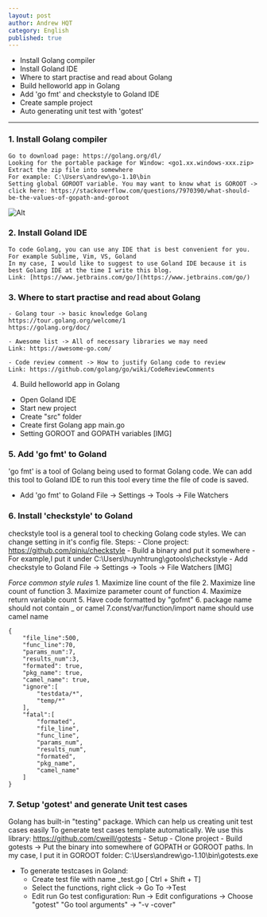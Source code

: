 ```yaml
---
layout: post
author: Andrew HQT
category: English
published: true
---
```

* Install Golang compiler 
* Install Goland IDE
* Where to start practise and read about Golang
* Build helloworld app in Golang
* Add 'go fmt' and checkstyle to Goland IDE
* Create sample project 
* Auto generating unit test with 'gotest'

---

### 1. Install Golang compiler
    Go to download page: https://golang.org/dl/
    Looking for the portable package for Window: <go1.xx.windows-xxx.zip>
    Extract the zip file into somewhere
    For example: C:\Users\andrew\go-1.10\bin
    Setting global GOROOT variable. You may want to know what is GOROOT -> click here: https://stackoverflow.com/questions/7970390/what-should-be-the-values-of-gopath-and-goroot

![Alt](/wp.png "Titlt")

### 2. Install Goland IDE
    To code Golang, you can use any IDE that is best convenient for you. 
    For example Sublime, Vim, VS, Goland
    In my case, I would like to suggest to use Goland IDE because it is best Golang IDE at the time I write this blog.
    Link: [https://www.jetbrains.com/go/](https://www.jetbrains.com/go/)
    
### 3. Where to start practise and read about Golang
    - Golang tour -> basic knowledge Golang 
    https://tour.golang.org/welcome/1
    https://golang.org/doc/

    - Awesome list -> All of necessary libraries we may need
    Link: https://awesome-go.com/

    - Code review comment -> How to justify Golang code to review
    Link: https://github.com/golang/go/wiki/CodeReviewComments
    
4. Build helloworld app in Golang
  - Open Goland IDE
  - Start new project
  - Create "src" folder
  - Create first Golang app
      main.go
  - Setting GOROOT and GOPATH variables
      [IMG]
    
    
### 5. Add 'go fmt' to Goland
'go fmt' is a tool of Golang being used to format Golang code. We can add this tool to Goland IDE to run this tool every time the file of code is saved. 

- Add 'go fmt' to Goland
              File -> Settings -> Tools -> File Watchers
              
### 6. Install 'checkstyle' to Goland
checkstyle tool is a general tool to checking Golang code styles. We can change setting in it's config file. 
Steps:
    - Clone project: https://github.com/qiniu/checkstyle
    - Build a binary and put it somewhere
    - For example,I put it under C:\Users\huynhtrung\gotools\checkstyle
    - Add checkstyle to Goland
          File -> Settings -> Tools -> File Watchers 
[IMG]

 *Force common style rules*
        1. Maximize line count of the file
        2. Maximize line count of function
        3. Maximize parameter count of function
        4. Maximize return variable count
        5. Have code formatted by "gofmt"
        6. package name should not contain _ or camel
        7.const/var/function/import name should use camel name
~~~
{
    "file_line":500,
    "func_line":70,
    "params_num":7,
    "results_num":3,
    "formated": true,
    "pkg_name": true,
    "camel_name": true,
    "ignore":[
        "testdata/*",
        "temp/*"
    ],
    "fatal":[
        "formated",
        "file_line",
        "func_line",
        "params_num",
        "results_num",
        "formated",
        "pkg_name",
        "camel_name"
    ]
}
~~~

### 7. Setup 'gotest' and generate Unit test cases
Golang has built-in "testing" package. Which can help us creating unit test cases easily
To generate test cases template automatically. We use this library:
https://github.com/cweill/gotests
    - Setup
    - Clone project
    - Build gotests
-> Put the binary into somewhere of GOPATH or GOROOT paths.
In my case, I put it in GOROOT folder: C:\Users\andrew\go-1.10\bin\gotests.exe

- To generate testcases in Goland:
    + Create test file with name <go filename>_test.go [ Ctrl + Shift + T]
    + Select the functions, right click -> Go To ->Test
    + Edit run Go test configuration:
            Run -> Edit configurations -> 
            Choose "gotest"
            "Go tool arguments" -> "-v -cover"
